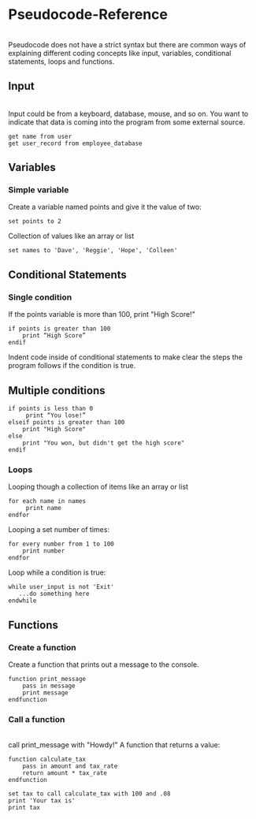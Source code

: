 # Pseudocode-Reference
<br>Pseudocode does not have a strict syntax but there are common ways of explaining different coding 
concepts like input, variables, conditional statements, loops and functions.</br>
## Input
<br>Input could be from a keyboard, database, mouse, and so on. You want to indicate that data is 
coming into the program from some external source.</br>
<pre><code>get name from user
get user_record from employee_database</pre></code>
## Variables
### Simple variable
Create a variable named points and give it the value of two:
<pre><code>set points to 2</pre></code>
Collection of values like an array or list
<pre><code>set names to 'Dave', 'Reggie', 'Hope', 'Colleen'</pre></code>

## Conditional Statements
### Single condition
If the points variable is more than 100, print "High Score!"
<pre><code>if points is greater than 100 
    print “High Score”
endif</pre></code>
Indent code inside of conditional statements to make clear the steps the program follows if the condition is true.

## Multiple conditions
<pre><code>if points is less than 0 
     print “You lose!”
elseif points is greater than 100
    print "High Score"
else
    print "You won, but didn't get the high score"
endif</pre></code>
### Loops
Looping though a collection of items like an array or list
<pre><code>for each name in names 
     print name
endfor</pre></code>
Looping a set number of times:
<pre><code>for every number from 1 to 100
    print number
endfor</pre></code>
Loop while a condition is true:

<pre><code>while user_input is not 'Exit'
   ...do something here
endwhile</pre></code>
## Functions
### Create a function
Create a function that prints out a message to the console.
<pre><code>function print_message 
    pass in message
    print message
endfunction</pre></code>
### Call a function
<br>call print_message with "Howdy!"
A function that returns a value:</br>

<pre><code>function calculate_tax
    pass in amount and tax_rate
    return amount * tax_rate
endfunction

set tax to call calculate_tax with 100 and .08
print 'Your tax is'
print tax</pre></code>
